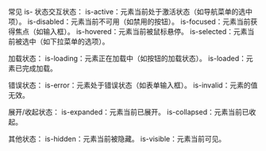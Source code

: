 常见 is- 状态交互状态：
is-active：元素当前处于激活状态（如导航菜单的选中项）。
is-disabled：元素当前不可用（如禁用的按钮）。
is-focused：元素当前获得焦点（如输入框）。
is-hovered：元素当前被鼠标悬停。
is-selected：元素当前被选中（如下拉菜单的选项）。

加载状态：
is-loading：元素正在加载中（如按钮的加载状态）。
is-loaded：元素已完成加载。

错误状态：
is-error：元素处于错误状态（如表单输入框）。
is-invalid：元素的值无效。

展开/收起状态：
is-expanded：元素当前已展开。
is-collapsed：元素当前已收起。

其他状态：
is-hidden：元素当前被隐藏。
is-visible：元素当前可见。
